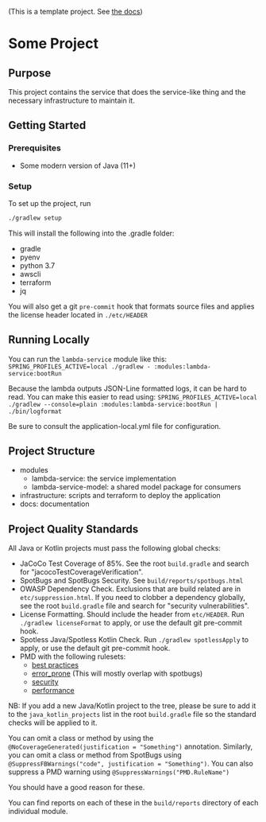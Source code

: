 (This is a template project. See [the docs](./docs/index.md))

Some Project
============


Purpose
-------

This project contains the service that does the service-like thing and the necessary infrastructure to maintain it.


Getting Started
---------------

### Prerequisites

 * Some modern version of Java (11+)
 
### Setup

To set up the project, run 

```bash
./gradlew setup
```

This will install the following into the .gradle folder:

 * gradle
 * pyenv
 * python 3.7
 * awscli
 * terraform
 * jq
 
You will also get a git `pre-commit` hook that formats source files and applies 
the license header located in `./etc/HEADER`

Running Locally
---------------

You can run the `lambda-service` module like this:
``SPRING_PROFILES_ACTIVE=local ./gradlew - :modules:lambda-service:bootRun``

Because the lambda outputs JSON-Line formatted logs, it can be hard to read. You can make this easier to read using:
``SPRING_PROFILES_ACTIVE=local ./gradlew --console=plain :modules:lambda-service:bootRun | ./bin/logformat``

Be sure to consult the application-local.yml file for configuration.

Project Structure
-----------------

 * modules
   * lambda-service: the service implementation
   * lambda-service-model: a shared model package for consumers
* infrastructure: scripts and terraform to deploy the application
* docs: documentation

Project Quality Standards
-------------------------

All Java or Kotlin projects must pass the following global checks:

 * JaCoCo Test Coverage of 85%. See the root `build.gradle` and search for "jacocoTestCoverageVerification".
 * SpotBugs and SpotBugs Security. See `build/reports/spotbugs.html`
 * OWASP Dependency Check. Exclusions that are build related are in `etc/suppression.html`. If you need to clobber a
   dependency globally, see the root `build.gradle` file and search for "security vulnerabilities".
 * License Formatting. Should include the header from `etc/HEADER`. Run `./gradlew licenseFormat` to apply, or use the
   default git pre-commit hook.
 * Spotless Java/Spotless Kotlin Check. Run `./gradlew spotlessApply` to apply, or use the default git pre-commit hook.
 * PMD with the following rulesets:
    * [best practices](https://pmd.github.io/latest/pmd_rules_java_bestpractices.html)
    * [error_prone](https://pmd.github.io/latest/pmd_rules_java_errorprone.html) (This will mostly overlap with spotbugs)
    * [security](https://pmd.github.io/latest/pmd_rules_java_errorprone.html)
    * [performance](https://pmd.github.io/latest/pmd_rules_java_performance.html)
 
 NB: If you add a new Java/Kotlin project to the tree, please be sure to add it to the `java_kotlin_projects` list in 
 the root `build.gradle` file so the standard checks will be applied to it.
    
You can omit a class or method by using the ``@NoCoverageGenerated(justification = "Something")`` annotation. Similarly,
you can omit a class or method from SpotBugs using ``@SuppressFBWarnings("code", justification = "Something")``. You
can also suppress a PMD warning using ``@SuppressWarnings("PMD.RuleName")``

You should have a good reason for these. 

You can find reports on each of these in the ``build/reports`` directory of each individual module.